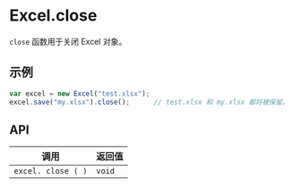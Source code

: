 # Excel.close

`close` 函数用于关闭 Excel 对象。

## 示例

```javascript
var excel = new Excel("test.xlsx");
excel.save("my.xlsx").close();		// test.xlsx 和 my.xlsx 都将被保留。
```

## API

| 调用 | 返回值 |
|---|---|
| `excel. close ( )` | `void` |